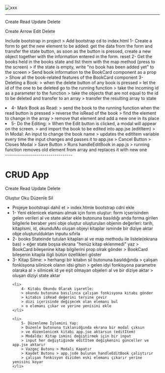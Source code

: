 ![xxx](https://github.com/erknakbs/bookstore_react/assets/105823500/dc115b83-8458-4937-b437-fb30778a2f95)


-----------------------------

Create Read Update Delete

Create Arrow Edit Delete

Include bootstrap in project > Add bootstrap cd to index.html
1- Create a form to get the new element to be added: get the data from the form and transfer the state button, as soon as the button is pressed, create a new object together with the information entered in the form. reset
2- Get the books held in the books state and list them with the map method (press to the screen) > if the state is empty, write "no book has been added yet" to the screen > Send book information to the BookCard component as a prop > Show all the book-related features of the BookCard component
3- Deleting a Book: > when the delete button of any book is pressed > let the id of the one to be deleted go to the running function > take the incoming id as a parameter to the function > take the objects that are not equal to the id to be deleted and transfer to an array > transfer the resulting array to state
<li>
     4- Mark Book as Read:
     > send the book to the running function when the read button is pressed
     > reverse the isRead of the book
     > find the element to change in the array
     > remove that element and add a new one in its place
</li>

<li>
     5- Do the Editing:
     > When the Edit button is clicked, a modal will appear on the screen.
     > and import the book to be edited into app.jse (editItem)
     > In Modal: An input to change the book name
     > updates the editItem variable every time the input changes and passes it to app.jse
     > Cancel Button > Closes Modal
     > Save Button > Runs handleEditBook in app.js
     > running function removes old element from array and replaces it with new one
</li>
----------------------------------

<h1>CRUD App</h1>
<p>Create Read Update Delete</p>
<p>Oluştur Oku Düzenle Sil</p>

<ul>
    <li>
        Projeye bootstrapi dahil et
        > index.htmle bootstrap cdni ekle
    </li>
    <li>
        1- Yeni eklenicek elamanı almak için form oluştur:
        form içserisinden gelen verileri al ve state aktar
        ekle butonuna basıldığı anda forma girilen bilgilerle beraber yeni obje oluştur
        oluşturulan objenin değerleri: tarih, kitapIsmi, id, okunduMu
        oluşan objeyi kitaplar isminde bir diziye aktar
        obje oluşturulduktan inputu sıfırla
    </li>
    <li>
        2- books Stateinde tutulan kitapları al ve map methodu ile listele(ekrana bas)
        > eğer state boşsa ekrana "henüz kitap eklenmedi" yaz
        > BookCard bileşenine kitap bilgilerini prop olrak gönder
        > BookCard bileşenin kitapla iligli bütün özellikleri göster
    </li>
    <li>
        3- Kitap Silme: 
        > herhangi bir kitabın sil butonuna basıldığında 
        > çalışan fonkisyona silinicek olanın idsi gitsin
        > gelen idyi fonkisyona parametre olaraka  al 
        > silinicek id ye eşit olmayan objeleri al ve bir diziye aktar
        > oluşan diziyi state aktar
    </li>

    <li>
        4- Kitabı Okundu Olarak işaretle:
        > okundu butonuna basılınca çalışan fonkisyona kitabı gönder
        > kitabın isRead değerini tersine çevir
        > dizi içerisinde değişecek olan elemanı bul
        > o elemanı çıkar ve yerine yenisini ekle
    </li>

    <li>
        5- Düzenleme İşlemini Yap:
        > Düzenle butonuna tıklanıdğında ekrana bir modal çıksın
        > ve düzenlenicek kitabı app.jse aktarsın (editItem)
        > Modalda: Kitap ismini değiştirmek için bir input
        > input her değiştiğinde editItem değişkenini günceller ve app.jse aktarır
        > Vazgeç Butonu > Modalı Kapatır
        > Kaydet Butonu > app.jsde bulunan handleEditBook çalıştırır
        > çalışan fonkisyon diziden eski elemanı çıkarır yerine yenisini koyar
    </li>

</ul>
